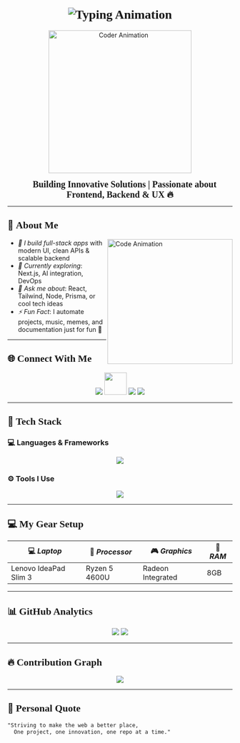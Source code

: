 <h1 align="center" style="font-family:serif; font-weight:900;">
  <img src="https://readme-typing-svg.demolab.com?font=Fira+Code&weight=800&pause=1000&center=true&vCenter=true&width=435&lines=Hi+I'm+Abi+Sheik!;Full-Stack+Developer;Building+Creative+Projects;Always+Learning+%F0%9F%9A%80" alt="Typing Animation" />
</h1>

<p align="center">
  <img src="https://your-uploaded-image-link.png" width="320" alt="Coder Animation" />
</p>

<p align="center">
  <strong style="font-size: 20px; font-family: serif;">🚀 Building Innovative Solutions | Passionate about Frontend, Backend & UX 🔥</strong>
</p>

---

## 🧠 <span style="font-family:serif; font-size: 22px;"><strong>About Me</strong></span>

<img align="right" src="https://mir-s3-cdn-cf.behance.net/project_modules/source/06f21a161921919.63cd7887d0a70.gif" width="280" alt="Code Animation" />

- *🔭 I build full-stack apps* with modern UI, clean APIs & scalable backend  
- *🌱 Currently exploring*: Next.js, AI integration, DevOps  
- *💬 Ask me about*: React, Tailwind, Node, Prisma, or cool tech ideas  
- *⚡ Fun Fact*: I automate projects, music, memes, and documentation just for fun 🧠  

---

## 🌐 <span style="font-family:serif; font-size: 22px;"><strong>Connect With Me</strong></span>

<p align="center">
  <a href="https://instagram.com/codebyabi" target="_blank"><img src="https://skillicons.dev/icons?i=instagram" /></a>
  <a href="https://youtube.com/@codebyabi" target="_blank"><img src="https://cdn-icons-png.flaticon.com/128/5968/5968852.png" width="50" height="50"/></a>
  <a href="https://www.linkedin.com/in/abisheik-r-ba932b274/" target="_blank"><img src="https://skillicons.dev/icons?i=linkedin" /></a>
  <a href="mailto:abisheikabisheik102@gmail.com" target="_blank"><img src="https://skillicons.dev/icons?i=gmail" /></a>
</p>

---

## 🧰 <span style="font-family:serif; font-size: 22px;"><strong>Tech Stack</strong></span>

### 💻 <strong>Languages & Frameworks</strong>
<p align="center">
  <img src="https://skillicons.dev/icons?i=html,css,js,ts,react,nextjs,nodejs,express,mongodb,python,tailwind,bootstrap" />
</p>

### ⚙ <strong>Tools I Use</strong>
<p align="center">
  <img src="https://skillicons.dev/icons?i=git,github,vscode,vercel,postman,prisma,figma,npm" />
</p>

---

## 💻 <span style="font-family:serif; font-size: 22px;"><strong>My Gear Setup</strong></span>

| 💻 *Laptop*           | 🧠 *Processor*  | 🎮 *Graphics*      | 🔋 *RAM* |
|------------------------|------------------|----------------------|------------|
| Lenovo IdeaPad Slim 3  | Ryzen 5 4600U    | Radeon Integrated    | 8GB        |

---

## 📊 <span style="font-family:serif; font-size: 22px;"><strong>GitHub Analytics</strong></span>

<p align="center">
  <img src="https://github-readme-stats.vercel.app/api?username=Abi-de-jo&show_icons=true&theme=tokyonight&hide_border=true" />
  <img src="https://github-readme-stats.vercel.app/api/top-langs/?username=Abi-de-jo&layout=compact&theme=tokyonight&hide_border=true" />
</p>

---

## 🔥 <span style="font-family:serif; font-size: 22px;"><strong>Contribution Graph</strong></span>

<p align="center">
  <img src="https://github-readme-activity-graph.vercel.app/graph?username=Abi-de-jo&theme=react-dark&bg_color=1d1d1d&color=00bcd4&line=00f5a0&point=f5a623&area=true&hide_border=true" />
</p>

---

## 💬 <span style="font-family:serif; font-size: 22px;"><strong>Personal Quote</strong></span>

```txt
"Striving to make the web a better place,
  One project, one innovation, one repo at a time."
